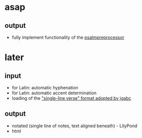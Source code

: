 # asap

## output
* fully implement functionality of the [psalmpreprocessor](https://github.com/igneus/In-adiutorium/blob/master/nastroje/psalmpreprocessor.rb)

# later

## input
* for Latin: automatic hyphenation
* for Latin: automatic accent determination
* loading of the ["single-line verse" format adopted by jgabc](https://github.com/bbloomf/jgabc/tree/master/psalms)

## output
* notated (single line of notes, text aligned beneath) - LilyPond
* html
